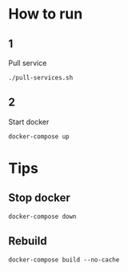 # How to run

## 1
Pull service
```
./pull-services.sh
```

## 2
Start docker
```
docker-compose up
```

# Tips

## Stop docker
```
docker-compose down
```

## Rebuild
```
docker-compose build --no-cache
```